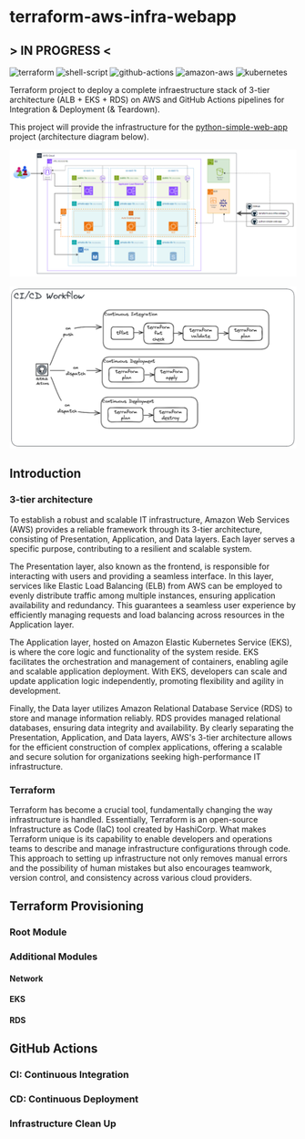 # terraform-aws-infra-webapp

## > IN PROGRESS <

![terraform](https://img.shields.io/badge/Terraform-7B42BC?style=for-the-badge&logo=terraform&logoColor=white)
![shell-script](https://img.shields.io/badge/Shell_Script-121011?style=for-the-badge&logo=gnu-bash&logoColor=white)
![github-actions](https://img.shields.io/badge/Github%20Actions-282a2e?style=for-the-badge&logo=githubactions&logoColor=367cfe)
![amazon-aws](https://img.shields.io/badge/Amazon_AWS-FF9900?style=for-the-badge&logo=amazonaws&logoColor=white)
![kubernetes](https://img.shields.io/badge/kubernetes-326ce5.svg?&style=for-the-badge&logo=kubernetes&logoColor=white)


Terraform project to deploy a complete infraestructure stack of 3-tier architecture (ALB + EKS + RDS) on AWS and GitHub Actions pipelines for Integration & Deployment (& Teardown).

This project will provide the infrastructure for the [python-simple-web-app](https://github.com/alissonpdc/python-simple-web-app) project (architecture diagram below).


![Architecture](docs/architecture.png)

![CI/CD](docs/cicd.png)


## Introduction
### 3-tier architecture
To establish a robust and scalable IT infrastructure, Amazon Web Services (AWS) provides a reliable framework through its 3-tier architecture, consisting of Presentation, Application, and Data layers.
Each layer serves a specific purpose, contributing to a resilient and scalable system.

The Presentation layer, also known as the frontend, is responsible for interacting with users and providing a seamless interface.
In this layer, services like Elastic Load Balancing (ELB) from AWS can be employed to evenly distribute traffic among multiple instances, ensuring application availability and redundancy.
This guarantees a seamless user experience by efficiently managing requests and load balancing across resources in the Application layer.

The Application layer, hosted on Amazon Elastic Kubernetes Service (EKS), is where the core logic and functionality of the system reside.
EKS facilitates the orchestration and management of containers, enabling agile and scalable application deployment.
With EKS, developers can scale and update application logic independently, promoting flexibility and agility in development.

Finally, the Data layer utilizes Amazon Relational Database Service (RDS) to store and manage information reliably.
RDS provides managed relational databases, ensuring data integrity and availability.
By clearly separating the Presentation, Application, and Data layers, AWS's 3-tier architecture allows for the efficient construction of complex applications, offering a scalable and secure solution for organizations seeking high-performance IT infrastructure.

### Terraform
Terraform has become a crucial tool, fundamentally changing the way infrastructure is handled.
Essentially, Terraform is an open-source Infrastructure as Code (IaC) tool created by HashiCorp.
What makes Terraform unique is its capability to enable developers and operations teams to describe and manage infrastructure configurations through code.
This approach to setting up infrastructure not only removes manual errors and the possibility of human mistakes but also encourages teamwork, version control, and consistency across various cloud providers.


## Terraform Provisioning
### Root Module

### Additional Modules
#### Network

#### EKS
#### RDS

## GitHub Actions
### CI: Continuous Integration
### CD: Continuous Deployment
### Infrastructure Clean Up